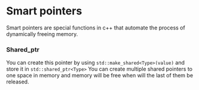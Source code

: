 # Smart pointers

Smart pointers are special functions in c++ that automate the process of dynamically freeing memory.

### Shared_ptr

You can create this pointer by using `std::make_shared<Type>(value)` and store it in `std::shared_ptr<Type>`
You can create multiple shared pointers to one space in memory and memory will be free when will the last of them be released.

